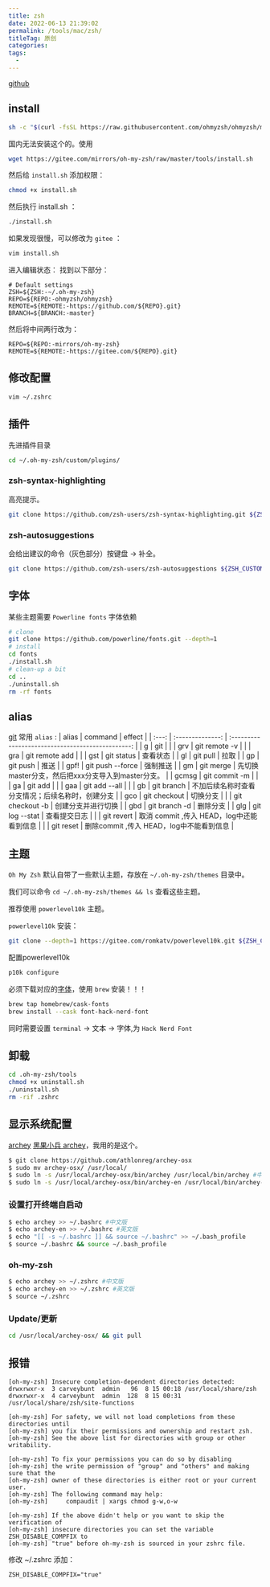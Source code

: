 ```yaml
---
title: zsh
date: 2022-06-13 21:39:02
permalink: /tools/mac/zsh/
titleTag: 原创
categories:
tags:
  - 
---
```


[github](https://github.com/ohmyzsh/ohmyzsh)

## install
```sh
sh -c "$(curl -fsSL https://raw.githubusercontent.com/ohmyzsh/ohmyzsh/master/tools/install.sh)"
```
国内无法安装这个的。使用
```sh
wget https://gitee.com/mirrors/oh-my-zsh/raw/master/tools/install.sh
```

然后给 `install.sh` 添加权限：
```sh
chmod +x install.sh
```

然后执行 install.sh ：
```sh
./install.sh
```
如果发现很慢，可以修改为 `gitee` ：
```sh
vim install.sh
```
进入编辑状态：
找到以下部分：
```
# Default settings
ZSH=${ZSH:-~/.oh-my-zsh}
REPO=${REPO:-ohmyzsh/ohmyzsh}
REMOTE=${REMOTE:-https://github.com/${REPO}.git}
BRANCH=${BRANCH:-master}
```

然后将中间两行改为：
```
REPO=${REPO:-mirrors/oh-my-zsh}
REMOTE=${REMOTE:-https://gitee.com/${REPO}.git}
```

## 修改配置
```sh
vim ~/.zshrc
```

## 插件
先进插件目录
```sh
cd ~/.oh-my-zsh/custom/plugins/
```

### zsh-syntax-highlighting
高亮提示。
```sh
git clone https://github.com/zsh-users/zsh-syntax-highlighting.git ${ZSH_CUSTOM:-~/.oh-my-zsh/custom}/plugins/zsh-syntax-highlighting
```
### zsh-autosuggestions
会给出建议的命令（灰色部分）按键盘 → 补全。
```sh
git clone https://github.com/zsh-users/zsh-autosuggestions ${ZSH_CUSTOM:-~/.oh-my-zsh/custom}/plugins/zsh-autosuggestions
```
## 字体
某些主题需要 `Powerline fonts` 字体依赖
```sh
# clone
git clone https://github.com/powerline/fonts.git --depth=1
# install
cd fonts
./install.sh
# clean-up a bit
cd ..
./uninstall.sh
rm -rf fonts
```

## alias
[git](https://kapeli.com/cheat_sheets/Oh-My-Zsh_Git.docset/Contents/Resources/Documents/index)
常用 `alias` :
| alias |     command      |                      effect                       |
| :---: | :--------------: | :-----------------------------------------------: |
|   g   |       git        |                                                   |
|  grv  |  git remote -v   |                                                   |
|  gra  |  git remote add  |                                                   |
|  gst  |    git status    |                     查看状态                      |
|  gl   |     git pull     |                       拉取                        |
|  gp   |     git push     |                       推送                        |
| gpf!  | git push --force |                     强制推送                      |
|  gm   |    git merge     | 先切换master分支，然后把xxx分支导入到master分支。 |
| gcmsg |  git commit -m   |                                                   |
|  ga   |     git add      |                                                   |
|  gaa  |  git add --all   |                                                   |
|  gb   |    git branch    | 不加后续名称时查看分支情况；后续名称时，创建分支  |
|  gco  |   git checkout   |                     切换分支                      |
|       | git checkout -b  |                创建分支并进行切换                 |
|  gbd  |  git branch -d   |                     删除分支                      |
|  glg  |  git log --stat  |                   查看提交日志                    |
|       |    git revert    |     取消 commit ,传入 HEAD，log中还能看到信息     |
|       |    git reset     |     删除commit ,传入 HEAD，log中不能看到信息      |

## 主题
`Oh My Zsh` 默认自带了一些默认主题，存放在 `~/.oh-my-zsh/themes` 目录中。

我们可以命令 `cd ~/.oh-my-zsh/themes && ls` 查看这些主题。

推荐使用 `powerlevel10k` 主题。

`powerlevel10k` 安装：
```sh
git clone --depth=1 https://gitee.com/romkatv/powerlevel10k.git ${ZSH_CUSTOM:-$HOME/.oh-my-zsh/custom}/themes/powerlevel10k
```
配置powerlevel10k
```sh
p10k configure
```
必须下载对应的[字体](https://www.nerdfonts.com/font-downloads)，使用 `brew` 安装！！！
```sh
brew tap homebrew/cask-fonts
brew install --cask font-hack-nerd-font
```

同时需要设置 `terminal` -> 文本 -> 字体,为 `Hack Nerd Font`

## 卸载
```sh
cd .oh-my-zsh/tools 
chmod +x uninstall.sh 
./uninstall.sh 
rm -rif .zshrc
```

## 显示系统配置
[archey](https://github.com/obihann/archey-osx)
[黑果小兵 archey](https://github.com/xiaobaisky/archey)，我用的是这个。
```sh
$ git clone https://github.com/athlonreg/archey-osx 
$ sudo mv archey-osx/ /usr/local/ 
$ sudo ln -s /usr/local/archey-osx/bin/archey /usr/local/bin/archey #中文版 软连接
$ sudo ln -s /usr/local/archey-osx/bin/archey-en /usr/local/bin/archey-en #英文版 软连接
```

### 设置打开终端自启动
```sh
$ echo archey >> ~/.bashrc #中文版
$ echo archey-en >> ~/.bashrc #英文版
$ echo "[[ -s ~/.bashrc ]] && source ~/.bashrc" >> ~/.bash_profile 
$ source ~/.bashrc && source ~/.bash_profile 
```
### oh-my-zsh
```sh
$ echo archey >> ~/.zshrc #中文版
$ echo archey-en >> ~/.zshrc #英文版
$ source ~/.zshrc 
```
### Update/更新
```sh
cd /usr/local/archey-osx/ && git pull 
```

## 报错

```
[oh-my-zsh] Insecure completion-dependent directories detected:
drwxrwxr-x  3 carveybunt  admin   96  8 15 00:18 /usr/local/share/zsh
drwxrwxr-x  4 carveybunt  admin  128  8 15 00:31 /usr/local/share/zsh/site-functions

[oh-my-zsh] For safety, we will not load completions from these directories until
[oh-my-zsh] you fix their permissions and ownership and restart zsh.
[oh-my-zsh] See the above list for directories with group or other writability.

[oh-my-zsh] To fix your permissions you can do so by disabling
[oh-my-zsh] the write permission of "group" and "others" and making sure that the
[oh-my-zsh] owner of these directories is either root or your current user.
[oh-my-zsh] The following command may help:
[oh-my-zsh]     compaudit | xargs chmod g-w,o-w

[oh-my-zsh] If the above didn't help or you want to skip the verification of
[oh-my-zsh] insecure directories you can set the variable ZSH_DISABLE_COMPFIX to
[oh-my-zsh] "true" before oh-my-zsh is sourced in your zshrc file.
```

修改 ~/.zshrc 添加：
```
ZSH_DISABLE_COMPFIX="true"
```

